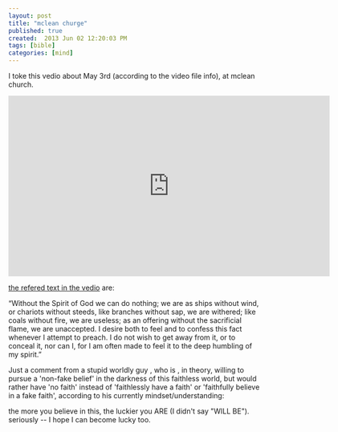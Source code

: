 ```yaml
---
layout: post
title: "mclean churge"
published: true
created:  2013 Jun 02 12:20:03 PM
tags: [bible]
categories: [mind]
---
```


I toke this vedio about May 3rd (according to the video file info), at mclean
church.

<iframe width="640" height="360"
src="http://www.youtube.com/embed/--QWlf9necM?feature=player_detailpage"
frameborder="0" allowfullscreen></iframe>

[the refered text in the
vedio](http://www.enduringword.com/commentaries/2344.htm) are:

“Without the Spirit of God we can do nothing; we are as ships without wind, or
chariots without steeds, like branches without sap, we are withered; like coals
without fire, we are useless; as an offering without the sacrificial flame, we
are unaccepted. I desire both to feel and to confess this fact whenever I
attempt to preach. I do not wish to get away from it, or to conceal it, nor can
I, for I am often made to feel it to the deep humbling of my spirit.”

Just a comment from a stupid worldly guy , who is , in theory, willing to pursue
a 'non-fake belief' in the darkness of this faithless world, but would rather have
'no faith' instead of 'faithlessly have a faith' or 'faithfully believe in a fake
faith', according to his currently mindset/understanding:

the more you believe in this, the luckier you ARE (I didn't say "WILL BE").
seriously -- I hope I can become lucky too.
